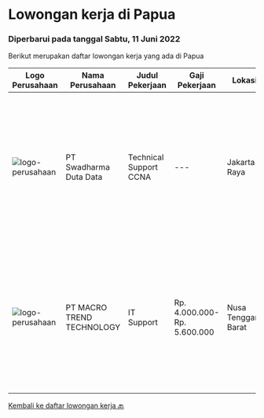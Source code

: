 
  # Lowongan kerja di Papua

  ### Diperbarui pada tanggal Sabtu, 11 Juni 2022

  Berikut merupakan daftar lowongan kerja yang ada di Papua

  |Logo Perusahaan | Nama Perusahaan | Judul Pekerjaan | Gaji Pekerjaan | Lokasi | Deskripsi | Tanggal diunggah | Pranala |
  | -------------- | --------------- | --------------- | --------- | --------- | -------------- | ------- | ----------- |
  |![logo-perusahaan](https://image-service-cdn.seek.com.au/d44e24ea8df7f01da15345a414795777e59f4e7a/ee4dce1061f3f616224767ad58cb2fc751b8d2dc)|PT Swadharma Duta Data|Technical Support CCNA|---|Jakarta Raya|Kualifikasi : D3- S1 bidang Teknik Informatika, Ilmu Komputer Usia 20 - 30 tahun Pengalaman di bidang IT Network 1 - 2 Tahun Menguasai bidang IT...|Senin, 06 Juni 2022|https://www.jobstreet.co.id/id/job/technical-support-ccna-3907675?token=0~e162ecc6-b782-47d0-8f06-a6c75f1defd5&sectionRank=1&jobId=jobstreet-id-job-3907675|
|![logo-perusahaan](https://image-service-cdn.seek.com.au/4b6303c1919ff60cc115f15fd4197fcad03c3585/ee4dce1061f3f616224767ad58cb2fc751b8d2dc)|PT MACRO TREND TECHNOLOGY|IT Support|Rp. 4.000.000-Rp. 5.600.000|Nusa Tenggara Barat|Kualifikasi: Pendidikan minimal S1 Memiliki Pengalaman di bidang Desktop / Notebook minimal 1 tahun ( Hardware dan Software ) Memiliki SIM C dan...|Sabtu, 28 Mei 2022|https://www.jobstreet.co.id/id/job/it-support-3899250?token=0~e162ecc6-b782-47d0-8f06-a6c75f1defd5&sectionRank=2&jobId=jobstreet-id-job-3899250|


  [Kembali ke daftar lowongan kerja 🔙](../README.md#daftar-lowongan-kerja)
  